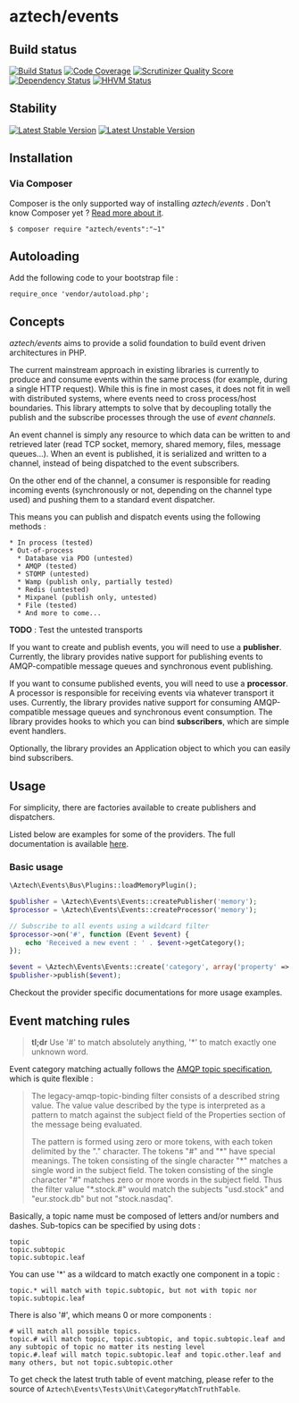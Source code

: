 # aztech/events

## Build status

[![Build Status](https://travis-ci.org/aztech-dev/events.png?branch=master)](https://travis-ci.org/aztech-dev/events)
[![Code Coverage](https://scrutinizer-ci.com/g/aztech-dev/events/badges/coverage.png?b=master)](https://scrutinizer-ci.com/g/aztech-dev/events/?branch=master)
[![Scrutinizer Quality Score](https://scrutinizer-ci.com/g/aztech-dev/events/badges/quality-score.png?s=668e4df5ba163c804504257d4a026a0a549f220a)](https://scrutinizer-ci.com/g/aztech-dev/events/)
[![Dependency Status](https://www.versioneye.com/user/projects/53b92a84609ff04f7f000003/badge.svg)](https://www.versioneye.com/user/projects/53b92a84609ff04f7f000003)
[![HHVM Status](http://hhvm.h4cc.de/badge/aztech/events.png)](http://hhvm.h4cc.de/package/aztech/events)

## Stability

[![Latest Stable Version](https://poser.pugx.org/aztech/events/v/stable.png)](https://packagist.org/packages/aztech/events)
[![Latest Unstable Version](https://poser.pugx.org/aztech/events/v/unstable.png)](https://packagist.org/packages/aztech/events)

## Installation

### Via Composer

Composer is the only supported way of installing *aztech/events* . Don't know Composer yet ? [Read more about it](https://getcomposer.org/doc/00-intro.md).


`$ composer require "aztech/events":"~1"`

## Autoloading

Add the following code to your bootstrap file :

```
require_once 'vendor/autoload.php';
```

## Concepts

*aztech/events* aims to provide a solid foundation to build event driven architectures in PHP. 

The current mainstream approach in existing libraries is currently to produce and consume events within the same process (for example, during a single HTTP request). While this is fine in most cases,
it does not fit in well with distributed systems, where events need to cross process/host boundaries. This library attempts to solve that by decoupling totally the publish and the subscribe processes through the use of *event channels*. 

An event channel is simply any resource to which data can be written to and retrieved later (read TCP socket, memory, shared memory, files, message queues...). When an event is published, it is serialized and written to a channel, instead of being dispatched to the event subscribers. 

On the other end of the channel, a consumer is responsible for reading incoming events (synchronously or not, depending on the channel type used) and pushing them to a standard event dispatcher.

This means you can publish and dispatch events using the following methods :

    * In process (tested)
    * Out-of-process
      * Database via PDO (untested)
      * AMQP (tested)
      * STOMP (untested)
      * Wamp (publish only, partially tested)
      * Redis (untested)
      * Mixpanel (publish only, untested)
      * File (tested)
      * And more to come...
    
**TODO** : Test the untested transports

If you want to create and publish events, you will need to use a **publisher**. Currently, the library provides native support for publishing events to AMQP-compatible message queues and synchronous event publishing.

If you want to consume published events, you will need to use a **processor**. A processor is responsible for receiving events via whatever transport it uses. Currently, the library provides native support for consuming AMQP-compatible message queues and synchronous event consumption. The library provides hooks to which you can bind **subscribers**, which are simple event handlers.

Optionally, the library provides an Application object to which you can easily bind subscribers.

## Usage

For simplicity, there are factories available to create publishers and dispatchers.

Listed below are examples for some of the providers. The full documentation is available [here](./doc/plugins.md).

### Basic usage

```php
\Aztech\Events\Bus\Plugins::loadMemoryPlugin();

$publisher = \Aztech\Events\Events::createPublisher('memory');
$processor = \Aztech\Events\Events::createProcessor('memory');

// Subscribe to all events using a wildcard filter
$processor->on('#', function (Event $event) {
    echo 'Received a new event : ' . $event->getCategory();
});

$event = \Aztech\Events\Events::create('category', array('property' => 'value'));
$publisher->publish($event);
```

Checkout the provider specific documentations for more usage examples.

## Event matching rules

> **tl;dr** Use '#' to match absolutely anything, '*' to match exactly one unknown word.

Event category matching actually follows the [AMQP topic specification](https://svn.apache.org/repos/asf/qpid/trunk/qpid/specs/apache-filters.xml#section-legacy-amqp), which is quite flexible :

> The legacy-amqp-topic-binding filter consists of a described string value. The value value described by the type is interpreted as a pattern to match against the subject field of the Properties section of the message being evaluated.
>
> The pattern is formed using zero or more tokens, with each token delimited by the "." character. The tokens "#" and "\*" have special meanings.
> The token consisting of the single character "\*" matches a single word in the subject field.
> The token consisting of the single character "#" matches zero or more words in the subject field.
> Thus the filter value "*.stock.#" would match the subjects "usd.stock" and "eur.stock.db" but not "stock.nasdaq".

Basically, a topic name must be composed of letters and/or numbers and dashes. Sub-topics can be 
specified by using dots :

```
topic
topic.subtopic
topic.subtopic.leaf
```
You can use '*' as a wildcard to match exactly one component in a topic :

```
topic.* will match with topic.subtopic, but not with topic nor topic.subtopic.leaf
```

There is also '#', which means 0 or more components :
```
# will match all possible topics. 
topic.# will match topic, topic.subtopic, and topic.subtopic.leaf and any subtopic of topic no matter its nesting level
topic.#.leaf will match topic.subtopic.leaf and topic.other.leaf and many others, but not topic.subtopic.other
```

To get check the latest truth table of event matching, please refer to the source of `Aztech\Events\Tests\Unit\CategoryMatchTruthTable`.
